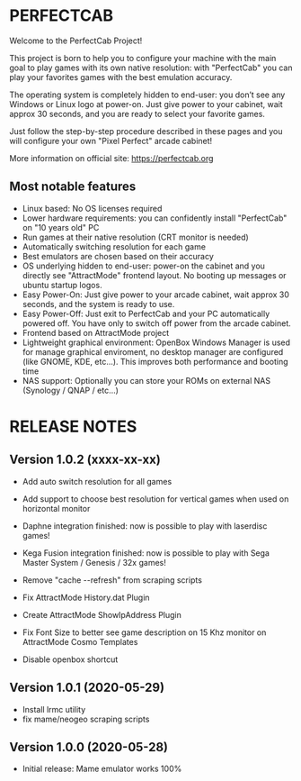 # PERFECTCAB

Welcome to the PerfectCab Project!

This project is born to help you to configure your machine with the  main goal to play games with its own native resolution: with  "PerfectCab" you can play your favorites games with the best emulation  accuracy.

The operating system is completely hidden to end-user: you don’t see  any Windows or Linux logo at power-on. Just give power to your cabinet,  wait approx 30 seconds, and you are ready to select your favorite games.

Just follow the step-by-step procedure described in these pages and you will configure your own "Pixel Perfect" arcade cabinet!

More information on official site: https://perfectcab.org

## Most notable features

- Linux based: No OS licenses required
- Lower hardware requirements: you can confidently install "PerfectCab" on "10 years old" PC
- Run games at their native resolution (CRT monitor is needed)
- Automatically switching resolution for each game
- Best emulators are chosen based on their accuracy
- OS underlying hidden to end-user: power-on the cabinet and you  directly see "AttractMode" frontend layout. No booting up messages or  ubuntu startup logos.
- Easy Power-On: Just give power to your arcade cabinet, wait approx 30 seconds, and the system is ready to use.
- Easy Power-Off: Just exit to PerfectCab and your PC automatically  powered off. You have only to switch off power from the arcade cabinet.
- Frontend based on AttractMode project
- Lightweight graphical environment: OpenBox Windows Manager is used  for manage graphical enviroment, no desktop manager are configured (like GNOME, KDE, etc…). This improves both performance and booting time
- NAS support: Optionally you can store your ROMs on external NAS (Synology / QNAP / etc…)

# RELEASE NOTES



## Version 1.0.2 (xxxx-xx-xx)

- Add auto switch resolution for all games

- Add support to choose best resolution for vertical games when used on horizontal monitor

- Daphne integration finished: now is possible to play with laserdisc games!

- Kega Fusion integration finished: now is possible to play with Sega Master System / Genesis / 32x games!

- Remove "cache --refresh" from scraping scripts

- Fix AttractMode History.dat Plugin

- Create AttractMode ShowIpAddress Plugin

- Fix Font Size to better see game description on 15 Khz monitor on AttractMode Cosmo Templates

- Disable openbox shortcut 

  

## Version 1.0.1 (2020-05-29)

- Install lrmc utility
- fix mame/neogeo scraping scripts

## Version 1.0.0 (2020-05-28)

- Initial release: Mame emulator works 100%